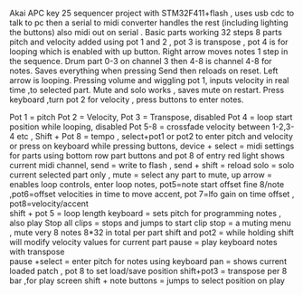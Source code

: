Akai APC key 25 sequencer project with STM32F411+flash , uses usb cdc to talk to pc then a serial to midi converter handles the rest (including lighting the buttons) also midi out on serial   .
Basic parts working 32 steps 8 parts pitch and velocity added using pot 1 and 2  , pot 3 is transpose , pot 4 is for looping which is enabled with up button. Right arrow moves notes 1 step in the sequence.  Drum part 0-3 on channel 3 then 4-8 is channel 4-8 for notes.  Saves everything when pressing Send then reloads on reset. Left arrow is looping. Pressing volume and wiggling pot 1, inputs velocity in real time ,to selected part.
Mute and solo works , saves mute on restart. Press keyboard ,turn pot 2 for velocity , press buttons to enter notes. 



Pot 1 = pitch
Pot 2 = Velocity,
Pot 3 = Transpose, disabled 
Pot 4 = loop start position while looping, disabled 
Pot 5-8 = crossfade  velocity between 1-2,3-4 etc  , 
Shift + Pot 8 = tempo , select+pot1 or pot2  to enter pitch and velocity or press on keyboard while pressing buttons, 
device + select = midi settings for parts using bottom row part buttons and pot 8 of entry red light shows current midi channel, 
send = write to flash , 
send + shift = reload 
solo = solo current selected part only , 
mute = select any part to mute, 
up arrow = enables loop controls, enter loop notes,  pot5=note start offset fine  8/note  ,pot6=offset velocities in time to move accent, pot 7=lfo gain on time offset  ,  pot8=velocity/accent   
shift + pot 5 = loop length
keyboard = sets pitch for programming notes , also play 
Stop all clips = stops and jumps to start 
clip stop = a muting menu , mute very 8 notes 8*32 in total per part 
shift and pot2 = while holding shift will modify velocity values for current part 
pause = play keyboard notes with transpose  
pause +select = enter pitch for notes using keyboard 
pan = shows current loaded patch  , pot 8 to set load/save position 
shift+pot3 = transpose per 8 bar ,for play screen 
shift + note buttons = jumps to select position on play 